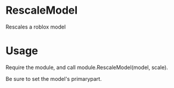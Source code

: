 # RescaleModel
Rescales a roblox model


# Usage

Require the module, and call module.RescaleModel(model, scale).

Be sure to set the model's primarypart.
